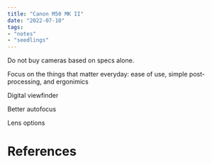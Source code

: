 ```yaml
---
title: "Canon M50 MK II"
date: "2022-07-10"
tags:
- "notes"
- "seedlings"
---
```


Do not buy cameras based on specs alone.

Focus on the things that matter everyday: ease of use, simple post-processing, and ergonimics

Digital viewfinder

Better autofocus

Lens options

# References
